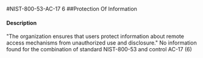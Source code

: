 #NIST-800-53-AC-17 6
##Protection Of Information
#### Description
"The organization ensures that users protect information about remote access mechanisms from unauthorized use and disclosure."
No information found for the combination of standard NIST-800-53 and control AC-17 (6)
